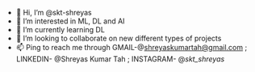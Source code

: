 - 👋 Hi, I’m @skt-shreyas
- 👀 I’m interested in ML, DL and AI
- 🌱 I’m currently learning DL
- 💞️ I’m looking to collaborate on new different types of projects
- 📫 Ping to reach me through
      GMAIL-@shreyaskumartah@gmail.com ;
      LINKEDIN- @Shreyas Kumar Tah ;
      INSTAGRAM- @_skt_shreyas_ 

<!---
skt-shreyas/skt-shreyas is a ✨ special ✨ repository because its `README.md` (this file) appears on your GitHub profile.
You can click the Preview link to take a look at your changes.
--->
